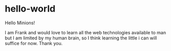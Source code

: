 # hello-world

Hello Minions!

I am Frank and would love to learn all the web technologies available to man but I am limited by my human brain, so I think learning the little i can will suffice for now. Thank you.
